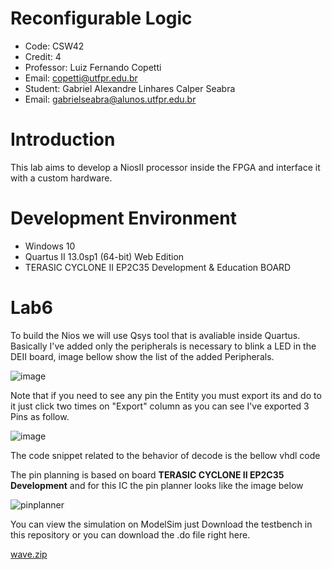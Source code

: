 # Reconfigurable Logic

- Code: CSW42
- Credit: 4
- Professor: Luiz Fernando Copetti
- Email: copetti@utfpr.edu.br
- Student: Gabriel Alexandre Linhares Calper Seabra
- Email: gabrielseabra@alunos.utfpr.edu.br




# Introduction
<p>This lab aims to develop a NiosII processor inside the FPGA and interface it with a custom hardware. <p>

# Development Environment
- Windows 10
- Quartus II 13.0sp1 (64-bit) Web Edition
- TERASIC CYCLONE II EP2C35 Development & Education BOARD

# Lab6

To build the Nios we will use Qsys tool that is avaliable inside Quartus. Basically I've added only the peripherals is necessary to blink a LED in the DEII board, image bellow show the list of the added Peripherals.
  
![image](https://user-images.githubusercontent.com/48101913/171219778-9b240dee-41de-4639-9b46-738a2eab19fc.png)

Note that if you need to see any pin the Entity you must export its and do to it just click two times on "Export" column as you can see I've exported 3 Pins as follow.
  
![image](https://user-images.githubusercontent.com/48101913/171221747-1c0d521e-57c6-4502-b2c1-877ebfa9c0f4.png)

  
The code snippet related to the behavior of decode is the bellow vhdl code

The pin planning is based on board **TERASIC CYCLONE II EP2C35 Development** and for this IC the pin planner looks like the image below

![pinplanner](https://user-images.githubusercontent.com/48101913/164029227-0dea4445-76ad-447f-be01-7052c611c122.PNG)

You can view the simulation on ModelSim just Download the testbench in this repository or you can download the .do file right here.

[wave.zip](https://github.com/Calperxd/calperxd_CSW41/files/8354520/wave.zip)

